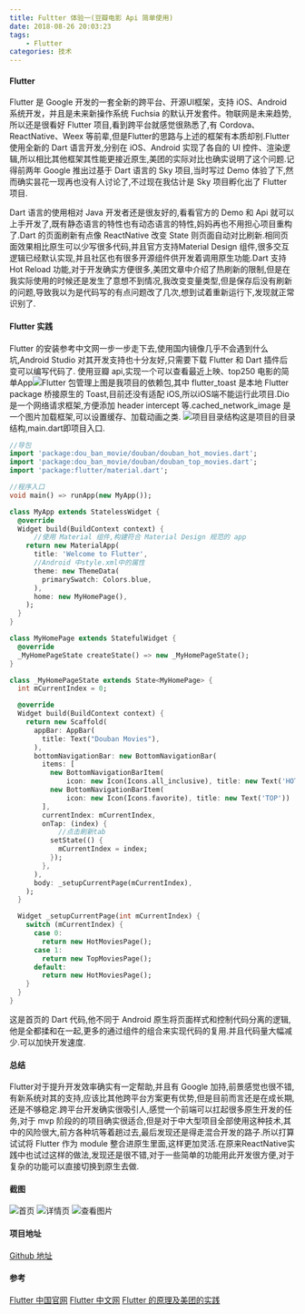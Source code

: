 ```yaml
---
title: Fultter 体验一(豆瓣电影 Api 简单使用)
date: 2018-08-26 20:03:23
tags:
    - Flutter
categories: 技术
---
```


#### Flutter

Flutter 是 Google 开发的一套全新的跨平台、开源UI框架，支持 iOS、Android 系统开发，并且是未来新操作系统 Fuchsia 的默认开发套件。物联网是未来趋势,所以还是很看好 Flutter 项目,看到跨平台就感觉很熟悉了,有 Cordova、ReactNative、Weex 等前辈,但是Flutter的思路与上述的框架有本质却别.Flutter 使用全新的 Dart 语言开发,分别在 iOS、Android 实现了各自的 UI 控件、渲染逻辑,所以相比其他框架其性能更接近原生,美团的实际对比也确实说明了这个问题.记得前两年 Google 推出过基于 Dart 语言的 Sky 项目,当时写过 Demo 体验了下,然而确实昙花一现再也没有人讨论了,不过现在我估计是 Sky 项目孵化出了 Flutter 项目.

<!-- more -->

Dart 语言的使用相对 Java 开发者还是很友好的,看看官方的 Demo 和 Api 就可以上手开发了,既有静态语言的特性也有动态语言的特性,妈妈再也不用担心项目重构了.Dart 的页面刷新有点像 ReactNative 改变 State 则页面自动对比刷新.相同页面效果相比原生可以少写很多代码,并且官方支持Material Design 组件,很多交互逻辑已经默认实现,并且社区也有很多开源组件供开发着调用原生功能.Dart 支持 Hot Reload 功能,对于开发确实方便很多,美团文章中介绍了热刷新的限制,但是在我实际使用的时候还是发生了意想不到情况,我改变变量类型,但是保存后没有刷新的问题,导致我以为是代码写的有点问题改了几次,想到试着重新运行下,发现就正常识别了.

#### Flutter 实践

Flutter 的安装参考中文网一步一步走下去,使用国内镜像几乎不会遇到什么坑,Android Studio 对其开发支持也十分友好,只需要下载 Flutter 和 Dart 插件后变可以编写代码了.
使用豆瓣 api,实现一个可以查看最近上映、top250 电影的简单App![Flutter 包管理](http://7qndg9.com1.z0.glb.clouddn.com/flutter_douban_yaml.png)上图是我项目的依赖包,其中 flutter_toast 是本地 Flutter package 桥接原生的 Toast,目前还没有适配 iOS,所以iOS端不能运行此项目.Dio 是一个网络请求框架,方便添加 header intercept 等.cached_network_image 是一个图片加载框架,可以设置缓存、加载动画之类.
![项目目录结构](http://7qndg9.com1.z0.glb.clouddn.com/flutter_douban_dir.png)这是项目的目录结构,main.dart即项目入口.
``` dart
//导包
import 'package:dou_ban_movie/douban/douban_hot_movies.dart';
import 'package:dou_ban_movie/douban/douban_top_movies.dart';
import 'package:flutter/material.dart';

//程序入口
void main() => runApp(new MyApp());

class MyApp extends StatelessWidget {
  @override
  Widget build(BuildContext context) {
      //使用 Material 组件,构建符合 Material Design 规范的 app
    return new MaterialApp(
      title: 'Welcome to Flutter',
      //Android 中style.xml中的属性
      theme: new ThemeData(
        primarySwatch: Colors.blue,
      ),
      home: new MyHomePage(),
    );
  }
}

class MyHomePage extends StatefulWidget {
  @override
  _MyHomePageState createState() => new _MyHomePageState();
}

class _MyHomePageState extends State<MyHomePage> {
  int mCurrentIndex = 0;

  @override
  Widget build(BuildContext context) {
    return new Scaffold(
      appBar: AppBar(
        title: Text("Douban Movies"),
      ),
      bottomNavigationBar: new BottomNavigationBar(
        items: [
          new BottomNavigationBarItem(
              icon: new Icon(Icons.all_inclusive), title: new Text('HOT')),
          new BottomNavigationBarItem(
              icon: new Icon(Icons.favorite), title: new Text('TOP'))
        ],
        currentIndex: mCurrentIndex,
        onTap: (index) {
            //点击刷新tab
          setState(() {
            mCurrentIndex = index;
          });
        },
      ),
      body: _setupCurrentPage(mCurrentIndex),
    );
  }

  Widget _setupCurrentPage(int mCurrentIndex) {
    switch (mCurrentIndex) {
      case 0:
        return new HotMoviesPage();
      case 1:
        return new TopMoviesPage();
      default:
        return new HotMoviesPage();
    }
  }
}

```
这是首页的 Dart 代码,他不同于 Android 原生将页面样式和控制代码分离的逻辑,他是全都揉和在一起,更多的通过组件的组合来实现代码的复用.并且代码量大幅减少.可以加快开发速度.

#### 总结

Flutter对于提升开发效率确实有一定帮助,并且有 Google 加持,前景感觉也很不错,有新系统对其的支持,应该比其他跨平台方案更有优势,但是目前而言还是在成长期,还是不够稳定.跨平台开发确实很吸引人,感觉一个前端可以扛起很多原生开发的任务,对于 mvp 阶段的的项目确实很适合,但是对于中大型项目全部使用这种技术,其中的风险很大,前方各种坑等着趟过去,最后发现还是得走混合开发的路子.所以打算试试将 Flutter 作为 module 整合进原生里面,这样更加灵活.在原来ReactNative实践中也试过这样的做法,发现还是很不错,对于一些简单的功能用此开发很方便,对于复杂的功能可以直接切换到原生去做.

#### 截图
![首页](http://7qndg9.com1.z0.glb.clouddn.com/Screenshot_20180826-225527.jpg)
![详情页](http://7qndg9.com1.z0.glb.clouddn.com/Screenshot_20180826-225535.jpg)
![查看图片](http://7qndg9.com1.z0.glb.clouddn.com/Screenshot_20180826-225548.jpg)


#### 项目地址
[Github 地址](https://github.com/Thewhitelight/DouBanMovie)
#### 参考
[Flutter 中国官网](https://flutter-io.cn/)
[Flutter 中文网](https://flutterchina.club/)
[Flutter 的原理及美团的实践](https://mp.weixin.qq.com/s/cJjKZCqc8UuzvEtxK1BJCw)